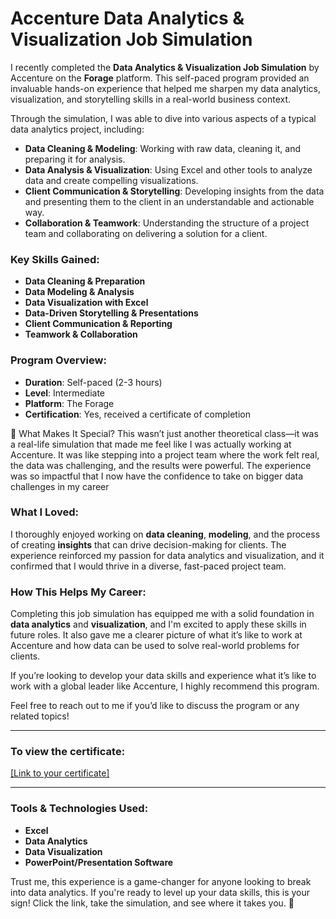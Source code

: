 # Accenture Data Analytics & Visualization Job Simulation

I recently completed the **Data Analytics & Visualization Job Simulation** by Accenture on the **Forage** platform. This self-paced program provided an invaluable hands-on experience that helped me sharpen my data analytics, visualization, and storytelling skills in a real-world business context.

Through the simulation, I was able to dive into various aspects of a typical data analytics project, including:

- **Data Cleaning & Modeling**: Working with raw data, cleaning it, and preparing it for analysis.
- **Data Analysis & Visualization**: Using Excel and other tools to analyze data and create compelling visualizations.
- **Client Communication & Storytelling**: Developing insights from the data and presenting them to the client in an understandable and actionable way.
- **Collaboration & Teamwork**: Understanding the structure of a project team and collaborating on delivering a solution for a client.

### Key Skills Gained:
- **Data Cleaning & Preparation**  
- **Data Modeling & Analysis**  
- **Data Visualization with Excel**  
- **Data-Driven Storytelling & Presentations**  
- **Client Communication & Reporting**  
- **Teamwork & Collaboration**  

### Program Overview:
- **Duration**: Self-paced (2-3 hours)  
- **Level**: Intermediate  
- **Platform**: The Forage  
- **Certification**: Yes, received a certificate of completion  

🌟 What Makes It Special?
This wasn’t just another theoretical class—it was a real-life simulation that made me feel like I was actually working at Accenture. It was like stepping into a project team where the work felt real, the data was challenging, and the results were powerful. The experience was so impactful that I now have the confidence to take on bigger data challenges in my career

### What I Loved:
I thoroughly enjoyed working on **data cleaning**, **modeling**, and the process of creating **insights** that can drive decision-making for clients. The experience reinforced my passion for data analytics and visualization, and it confirmed that I would thrive in a diverse, fast-paced project team.

### How This Helps My Career:
Completing this job simulation has equipped me with a solid foundation in **data analytics** and **visualization**, and I'm excited to apply these skills in future roles. It also gave me a clearer picture of what it’s like to work at Accenture and how data can be used to solve real-world problems for clients.

If you’re looking to develop your data skills and experience what it’s like to work with a global leader like Accenture, I highly recommend this program.

Feel free to reach out to me if you’d like to discuss the program or any related topics!

---

### To view the certificate:  
[[Link to your certificate]](https://forage-uploads-prod.s3.amazonaws.com/completion-certificates/Accenture%20North%20America/hzmoNKtzvAzXsEqx8_Accenture%20North%20America_zywDnRZkHmKP6FKsq_1696107834087_completion_certificate.pdf)

---

### Tools & Technologies Used:
- **Excel**  
- **Data Analytics**  
- **Data Visualization**  
- **PowerPoint/Presentation Software**

Trust me, this experience is a game-changer for anyone looking to break into data analytics. If you're ready to level up your data skills, this is your sign! Click the link, take the simulation, and see where it takes you. 🌟


